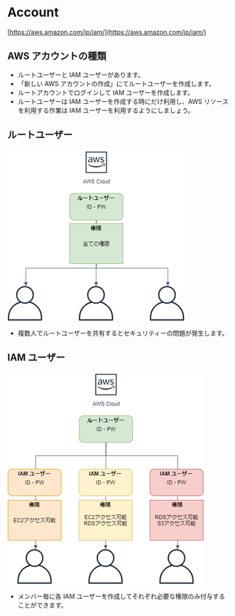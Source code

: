 # Account
[https://aws.amazon.com/jp/iam/](https://aws.amazon.com/jp/iam/)

## AWS アカウントの種類
- ルートユーザーと IAM ユーザーがあります。
- 「新しい AWS アカウントの作成」にてルートユーザーを作成します。
- ルートアカウントでログインして IAM ユーザーを作成します。
- ルートユーザーは IAM ユーザーを作成する時にだけ利用し、AWS リソースを利用する作業は IAM ユーザーを利用するようにしましょう。

## ルートユーザー 
![Test Image 3](/resource/image/AWS_Account_RootUser.png)

- 複数人でルートユーザーを共有するとセキュリティーの問題が発生します。

## IAM ユーザー
![Test Image 3](/resource/image/AWS_Account_IAMUser.png)

- メンバー毎に各 IAM ユーザーを作成してそれぞれ必要な権限のみ付与することができます。 
